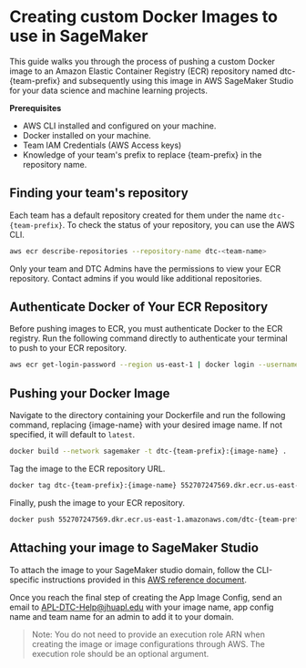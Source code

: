 # Creating custom Docker Images to use in SageMaker 

This guide walks you through the process of pushing a custom Docker image to an Amazon Elastic Container Registry (ECR) repository named dtc-{team-prefix} and subsequently using this image in AWS SageMaker Studio for your data science and machine learning projects.

**Prerequisites**
- AWS CLI installed and configured on your machine.
- Docker installed on your machine.
- Team IAM Credentials (AWS Access keys)
- Knowledge of your team's prefix to replace {team-prefix} in the repository name.

## Finding your team's repository

Each team has a default repository created for them under the name `dtc-{team-prefix}`. To check the status of your repository, you can use the AWS CLI.

```bash
aws ecr describe-repositories --repository-name dtc-<team-name>
```

Only your team and DTC Admins have the permissions to view your ECR repository. Contact admins if you would like additional repositories. 

## Authenticate Docker of Your ECR Repository 

Before pushing images to ECR, you must authenticate Docker to the ECR registry. Run the following command directly to authenticate your terminal to push to your ECR repository. 

```bash
aws ecr get-login-password --region us-east-1 | docker login --username AWS --password-stdin 552707247569.dkr.ecr.us-east-1.amazonaws.com
```

## Pushing your Docker Image

Navigate to the directory containing your Dockerfile and run the following command, replacing {image-name} with your desired image name. If not specified, it will default to `latest`.

```bash
docker build --network sagemaker -t dtc-{team-prefix}:{image-name} .
```

Tag the image to the ECR repository URL. 

```bash
docker tag dtc-{team-prefix}:{image-name} 552707247569.dkr.ecr.us-east-1.amazonaws.com/dtc-{team-prefix}:{image-name}
```

Finally, push the image to your ECR repository.

```bash
docker push 552707247569.dkr.ecr.us-east-1.amazonaws.com/dtc-{team-prefix}:{image-name}
```

## Attaching your image to SageMaker Studio

To attach the image to your SageMaker studio domain, follow the CLI-specific instructions provided in this [AWS reference document](https://docs.aws.amazon.com/sagemaker/latest/dg/studio-byoi-create.html). 

Once you reach the final step of creating the App Image Config, send an email to APL-DTC-Help@jhuapl.edu with your image name, app config name and team name for an admin to add it to your domain. 

> Note: You do not need to provide an execution role ARN when creating the image or image configurations through AWS. The execution role should be an optional argument. 